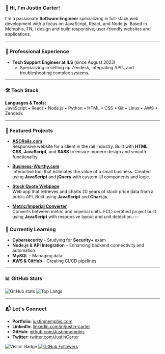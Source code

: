 ### 👋 Hi, I'm Justin Carter!

I'm a passionate **Software Engineer** specializing in full-stack web development with a focus on JavaScript, React, and Node.js. Based in Memphis, TN, I design and build responsive, user-friendly websites and applications.

---

### 💼 Professional Experience
- **Tech Support Engineer at ILS** (since August 2023)
  - Specializing in setting up Zendesk, integrating APIs, and troubleshooting complex systems.

---

### 🛠️ Tech Stack

**Languages & Tools:**  
JavaScript • React • Node.js • Python • HTML • CSS • Git • Linux • AWS • Zendesk

---

### 📌 Featured Projects

- **[ASCRails.com](https://ascrails.com)**  
  Responsive website for a client in the rail industry. Built with **HTML**, **CSS**, **JavaScript**, and **SASS** to ensure modern design and smooth functionality.

- **[Business-Worthy.com](https://business-worthy.com)**  
  Interactive tool that estimates the value of a small business. Created using **JavaScript** and **jQuery** with custom UI components and logic.

- **[Stock Quote Webpage](https://github.com/Justinmemphis/stock-quote-webpage)**  
  Web app that retrieves and charts 20 years of stock price data from a public API. Built using **JavaScript** and **Chart.js**.

- **[Metric/Imperial Converter](https://metric-imperial-convertor-justinmemphis.replit.app)**  
  Converts between metric and imperial units. FCC-certified project built using **JavaScript** with responsive layout and unit detection.---

### 🧠 Currently Learning

- **Cybersecurity** - Studying for **Security+** exam
- **Node.js & API Integration** – Enhancing backend connectivity and automation
- **MySQL** – Managing data
- **AWS & GitHub** - Creating CI/CD pipelines

---

### 📊 GitHub Stats
![GitHub stats](https://github-readme-stats.vercel.app/api?username=Justinmemphis&show_icons=true&theme=tokyonight)
![Top Langs](https://github-readme-stats.vercel.app/api/top-langs/?username=Justinmemphis&theme=tokyonight)

---

### 📬 Let's Connect
- **Portfolio:** [justinmemphis.com](https://justinmemphis.com)
- **LinkedIn:** [linkedin.com/in/justin-carter](https://www.linkedin.com/in/justin-carter)
- **GitHub:** [github.com/Justinmemphis](https://github.com/Justinmemphis)
- **Twitter:** [twitter.com/JustinCarter](https://twitter.com/JustinCarter)

![Visitor Badge](https://visitor-badge.laobi.icu/badge?page_id=Justinmemphis.Justinmemphis)
[![GitHub Followers](https://img.shields.io/github/followers/Justinmemphis?label=Follow&style=social)](https://github.com/Justinmemphis)
